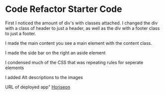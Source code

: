 # Code Refactor Starter Code
First I noticed the amount of div's with classes attached. I changed the div with a class of header to just a header, as well as the div with a footer class to just a footer. 

I made the main content you see a main element with the content class. 

I made the side bar on the right an aside element

I condensed much of the CSS that was repeating rules for seperate elements

I added Alt descriptions to the images

URL of deployed app" <a href="https://kelleymarne.github.io/horiseon/">Horiseon</a>
